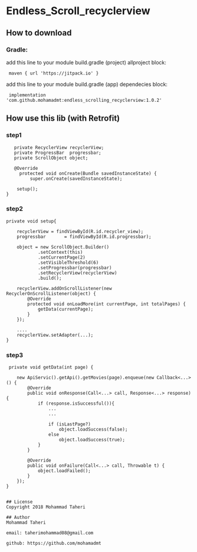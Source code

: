 # Endless_Scroll_recyclerview

## How to download
### Gradle: 
add this line to your module build.gradle (project) allproject block:

     maven { url 'https://jitpack.io' }
     
add this line to your module build.gradle (app) dependecies block:

     implementation 'com.github.mohamadmt:endless_scrolling_recyclerview:1.0.2'


## How use this lib (with Retrofit)

### step1
       private RecyclerView recyclerView;
       private ProgressBar  progressbar;
       private ScrollObject object;

       @Override
         protected void onCreate(Bundle savedInstanceState) {
             super.onCreate(savedInstanceState);
        
        setup();
    }
    
### step2    
    private void setup{

        recyclerView = findViewById(R.id.recycler_view);
        progressbar       = findViewById(R.id.progressbar);

        object = new ScrollObject.Builder()
                .setContext(this)
                .setCurrentPage(2)
                .setVisibleThreshold(6)
                .setProgressbar(progressbar)
                .setRecyclerView(recyclerView)
                .build();

        recyclerView.addOnScrollListener(new RecyclerOnScrollListener(object) {
            @Override
            protected void onLoadMore(int currentPage, int totalPages) {
                getData(currentPage);
            }
        });
        
        ....
        recyclerView.setAdapter(...);
    }

### step3
     private void getData(int page) {
     
        new ApiServic().getApi().getMovies(page).enqueue(new Callback<...>() {
            @Override
            public void onResponse(Call<...> call, Response<...> response) {
                if (response.isSuccessful()){
                    ...
                    ...

                    if (isLastPage?)
                        object.loadSuccess(false);
                    else
                        object.loadSuccess(true);
                }
            }

            @Override
            public void onFailure(Call<...> call, Throwable t) {
                object.loadFailed();
            }
        });
    }
```

## License
Copyright 2018 Mohammad Taheri

## Author
Mohammad Taheri

email: taherimohammad08@gmail.com

github: https://github.com/mohamadmt

